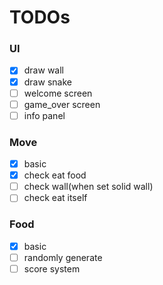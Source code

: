 # TODOs

### UI

- [x] draw wall
- [x] draw snake
- [ ] welcome screen
- [ ] game_over screen
- [ ] info panel

### Move

- [x] basic
- [x] check eat food
- [ ] check wall(when set solid wall)
- [ ] check eat itself

### Food

- [x] basic
- [ ] randomly generate
- [ ] score system
